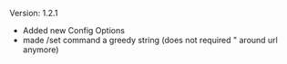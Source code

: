 Version: 1.2.1
- Added new Config Options
- made /set command a greedy string (does not required " around url anymore)